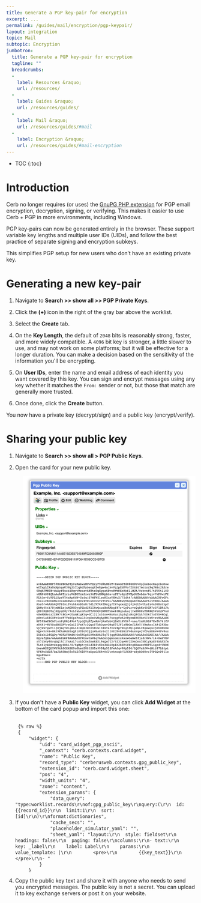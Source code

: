 ```yaml
---
title: Generate a PGP key-pair for encryption
excerpt: ...
permalink: /guides/mail/encryption/pgp-keypair/
layout: integration
topic: Mail
subtopic: Encryption
jumbotron:
  title: Generate a PGP key-pair for encryption
  tagline: ""
  breadcrumbs:
  -
    label: Resources &raquo;
    url: /resources/
  -
    label: Guides &raquo;
    url: /resources/guides/
  -
    label: Mail &raquo;
    url: /resources/guides/#mail
  -
    label: Encryption &raquo;
    url: /resources/guides/#mail-encryption
---
```


* TOC
{:toc}

# Introduction

Cerb no longer requires (or uses) the [GnuPG PHP extension](https://pecl.php.net/package/gnupg) for PGP email encryption, decryption, signing, or verifying. This makes it easier to use Cerb + PGP in more environments, including Windows.

PGP key-pairs can now be generated entirely in the browser. These support variable key lengths and multiple user IDs (UIDs), and follow the best practice of separate signing and encryption subkeys.

This simplifies PGP setup for new users who don’t have an existing private key.

# Generating a new key-pair

1. Navigate to **Search >> show all >> PGP Private Keys**.

1. Click the **(+)** icon in the right of the gray bar above the worklist.

1. Select the **Create** tab.

1. On the **Key Length**, the default of `2048` bits is reasonably strong, faster, and more widely compatible. A `4096` bit key is stronger, a little slower to use, and may not work on some platforms; but it will be effective for a longer duration. You can make a decision based on the sensitivity of the information you'll be encrypting.

1. On **User IDs**, enter the name and email address of each identity you want covered by this key. You can sign and encrypt messages using any key whether it matches the `From:` sender or not, but those that match are generally more trusted.

1. Once done, click the **Create** button.

You now have a private key (decrypt/sign) and a public key (encrypt/verify).

# Sharing your public key

1. Navigate to **Search >> show all > PGP Public Keys**.

1. Open the card for your new public key.

	<div class="cerb-screenshot" style="margin-left:20px;">
	<img src="/assets/images/guides/mail/encryption/generate-key-pair/public-key-popup.png" class="screenshot">
	</div>

1. If you don't have a **Public Key** widget, you can click **Add Widget** at the bottom of the card popup and import this one:

	<pre style="max-height:29.5em;">
	<code class="language-json">
	{% raw %}
	{
	    "widget": {
	        "uid": "card_widget_pgp_ascii",
	        "_context": "cerb.contexts.card.widget",
	        "name": "Public Key",
	        "record_type": "cerberusweb.contexts.gpg_public_key",
	        "extension_id": "cerb.card.widget.sheet",
	        "pos": "4",
	        "width_units": "4",
	        "zone": "content",
	        "extension_params": {
	            "data_query": "type:worklist.records\r\nof:gpg_public_key\r\nquery:(\r\n  id:{{record_id}}\r\n  limit:1\r\n  sort:[id]\r\n)\r\nformat:dictionaries",
	            "cache_secs": "",
	            "placeholder_simulator_yaml": "",
	            "sheet_yaml": "layout:\r\n  style: fieldset\r\n  headings: false\r\n  paging: false\r\ncolumns:\r\n- text:\r\n    key: _label\r\n    label: Label\r\n    params:\r\n      value_template: |\r\n        &lt;pre&gt;\r\n        {{key_text}}\r\n        &lt;/pre&gt;\r\n- "
	        }
	    }
	}
	{% endraw %}
	</code>
	</pre>

1. Copy the public key text and share it with anyone who needs to send you encrypted messages. The public key is not a secret. You can upload it to key exchange servers or post it on your website.